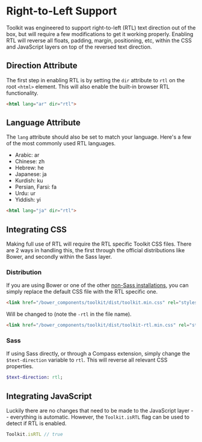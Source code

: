 # Right-to-Left Support #

Toolkit was engineered to support right-to-left (RTL) text direction out of the box, but will require a few 
modifications to get it working properly. Enabling RTL will reverse all floats, padding, margin, positioning, etc, 
within the CSS and JavaScript layers on top of the reversed text direction.

## Direction Attribute ##

The first step in enabling RTL is by setting the `dir` attribute to `rtl` on the root `<html>` element. 
This will also enable the built-in browser RTL functionality.

```html
<html lang="ar" dir="rtl">
```

## Language Attribute ##

The `lang` attribute should also be set to match your language. Here's a few of the most commonly used RTL 
languages.

* Arabic: ar
* Chinese: zh
* Hebrew: he
* Japanese: ja
* Kurdish: ku
* Persian, Farsi: fa
* Urdu: ur
* Yiddish: yi

```html
<html lang="ja" dir="rtl">
```

## Integrating CSS ##

Making full use of RTL will require the RTL specific Toolkit CSS files. There are 2 ways in handling this, 
the first through the official distributions like Bower, and secondly within the Sass layer.

### Distribution ###

If you are using Bower or one of the other [non-Sass installations](installing.md), you can simply replace 
the default CSS file with the RTL specific one.

```html
<link href="/bower_components/toolkit/dist/toolkit.min.css" rel="stylesheet">
```

Will be changed to (note the `-rtl` in the file name).

```html
<link href="/bower_components/toolkit/dist/toolkit-rtl.min.css" rel="stylesheet">
```

### Sass ###

If using Sass directly, or through a Compass extension, simply change the `$text-direction` variable to `rtl`. 
This will reverse all relevant CSS properties.

```sass
$text-direction: rtl;
```

## Integrating JavaScript ##

Luckily there are no changes that need to be made to the JavaScript layer -- everything is automatic. 
However, the `Toolkit.isRTL` flag can be used to detect if RTL is enabled.

```javascript
Toolkit.isRTL // true
```
